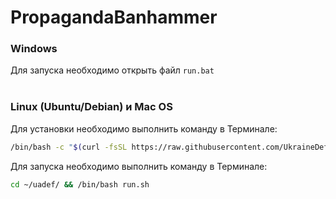 # PropagandaBanhammer

### Windows
Для запуска необходимо открыть файл `run.bat`
<br/><br/>
### Linux (Ubuntu/Debian) и Mac OS
Для установки необходимо выполнить команду в Терминале:<br/>
```bash
/bin/bash -c "$(curl -fsSL https://raw.githubusercontent.com/UkraineDefender/PropagandaBanhammer/main/install.sh)"
```

Для запуска необходимо выполнить команду в Терминале:<br/>
```bash
cd ~/uadef/ && /bin/bash run.sh
```
